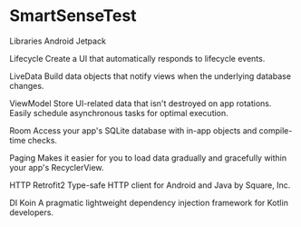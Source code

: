 # **SmartSenseTest**
Libraries
Android Jetpack

Lifecycle Create a UI that automatically responds to lifecycle events.

LiveData Build data objects that notify views when the underlying database changes.

ViewModel Store UI-related data that isn't destroyed on app rotations. Easily schedule asynchronous tasks for optimal execution.

Room Access your app's SQLite database with in-app objects and compile-time checks.

Paging Makes it easier for you to load data gradually and gracefully within your app's RecyclerView.

HTTP
Retrofit2 Type-safe HTTP client for Android and Java by Square, Inc.


DI
Koin A pragmatic lightweight dependency injection framework for Kotlin developers.

